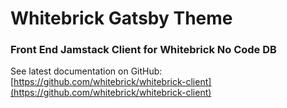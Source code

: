 # Whitebrick Gatsby Theme

### Front End Jamstack Client for Whitebrick No Code DB

See latest documentation on GitHub: [https://github.com/whitebrick/whitebrick-client](https://github.com/whitebrick/whitebrick-client)

